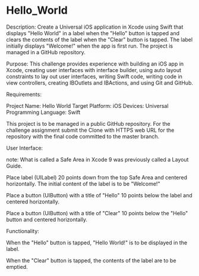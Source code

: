# Hello_World

Description: Create a Universal iOS application in Xcode using Swift that displays "Hello World" in a label when the "Hello" button is tapped and clears the contents of the label when the "Clear" button is tapped. The label initially displays "Welcome!" when the app is first run. The project is managed in a GitHub repository.

Purpose: This challenge provides experience with building an iOS app in Xcode, creating user interfaces with interface builder, using auto layout constraints to lay out user interfaces, writing Swift code, writing code in view controllers, creating IBOutlets and IBActions, and using Git and GitHub.

Requirements:

Project Name: Hello World
Target Platform: iOS
Devices: Universal
Programming Language: Swift

This project is to be managed in a public GitHub repository. For the challenge assignment submit the Clone with HTTPS web URL for the repository with the final code committed to the master branch.

User Interface:

note: What is called a Safe Area in Xcode 9 was previously called a Layout Guide.

Place label (UILabel) 20 points down from the top Safe Area and centered horizontally. The initial content of the label is to be "Welcome!"

Place a button (UIButton) with a title of "Hello" 10 points below the label and centered horizontally.

Place a button (UIButton) with a title of "Clear" 10 points below the "Hello" button and centered horizontally.

Functionality:

When the "Hello" button is tapped, "Hello World!" is to be displayed in the label.

When the "Clear" button is tapped, the contents of the label are to be emptied.
